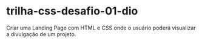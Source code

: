 # trilha-css-desafio-01-dio
Criar uma Landing Page com HTML e CSS onde o usuário poderá visualizar a divulgação de um projeto.
